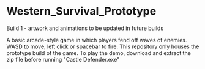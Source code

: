 # Western_Survival_Prototype
Build 1 - artwork and animations to be updated in future builds

A basic arcade-style game in which players fend off waves of enemies. WASD to move, left click or spacebar to fire.
This repository only houses the prototype build of the game. To play the demo, download and extract the zip file before running "Castle Defender.exe"

